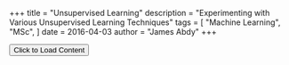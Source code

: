 +++
title = "Unsupervised Learning"
description = "Experimenting with Various Unsupervised Learning Techniques"
tags = [
    "Machine Learning",
    "MSc",
]
date = 2016-04-03
author = "James Abdy"
+++

<script type="text/javascript" src="/js/custom-scripts.js"></script>  

<div id='content_main'>
<button class="button-square" onclick="getContent('unsupervised')">Click to Load Content</button>
</div>